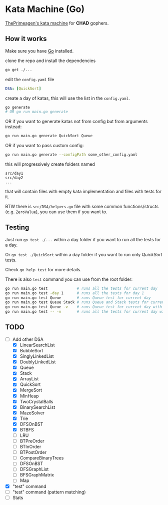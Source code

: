 # Kata Machine (Go)

[ThePrimeagen's kata machine](https://github.com/ThePrimeagen/kata-machine) for **CHAD** gophers.

## How it works

Make sure you have [Go](https://go.dev/doc/install) installed.

clone the repo and install the dependencies

```bash
go get ./...
```

edit the `config.yaml` file

```yaml
DSA: [QuickSort]
```

create a day of katas, this will use the list in the `config.yaml`.

```bash
go generate
# OR go run main.go generate
```

OR if you want to generate katas not from config but from arguments instead:

```bash
go run main.go generate QuickSort Queue
```

OR if you want to pass custom config:

```bash
go run main.go generate --configPath some_other_config.yaml
```

this will progressively create folders named

```
src/day1
src/day2
...
```

that will contain files with empty kata implementation and files with tests for it.

BTW there is `src/DSA/helpers.go` file with some common functions/structs (e.g. `ZeroValue`), you can use them if you want to.

## Testing

Just run `go test ./...` within a day folder if you want to run all the tests for a day.

Or `go test ./QuickSort` within a day folder if you want to run only _QuickSort_ tests.

Check `go help test` for more details.

There is also `test` command you can use from the root folder:

```bash
go run main.go test             # runs all the tests for current day
go run main.go test -day 1      # runs all the tests for day 1
go run main.go test Queue       # runs Queue test for current day
go run main.go test Queue Stack # runs Queue and Stack tests for current day
go run main.go test Queue -v    # runs Queue test for current day with verbose output
go run main.go test -- -v       # runs all the tests for current day with verbose output
```

## TODO

- [ ] Add other DSA
  - [x] LinearSearchList
  - [x] BubbleSort
  - [x] SinglyLinkedList
  - [x] DoublyLinkedList
  - [x] Queue
  - [x] Stack
  - [x] ArrayList
  - [x] QuickSort
  - [x] MergeSort
  - [x] MinHeap
  - [x] TwoCrystalBalls
  - [x] BinarySearchList
  - [x] MazeSolver
  - [x] Trie
  - [x] DFSOnBST
  - [x] BTBFS
  - [ ] LRU
  - [ ] BTPreOrder
  - [ ] BTInOrder
  - [ ] BTPostOrder
  - [ ] CompareBinaryTrees
  - [ ] DFSOnBST
  - [ ] DFSGraphList
  - [ ] BFSGraphMatrix
  - [ ] Map
- [x] "test" command
- [ ] "test" command (pattern matching)
- [ ] Stats

